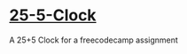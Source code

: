 # [25-5-Clock](https://xahooligan.github.io/25-5-Clock/)
A 25+5 Clock for a freecodecamp assignment
